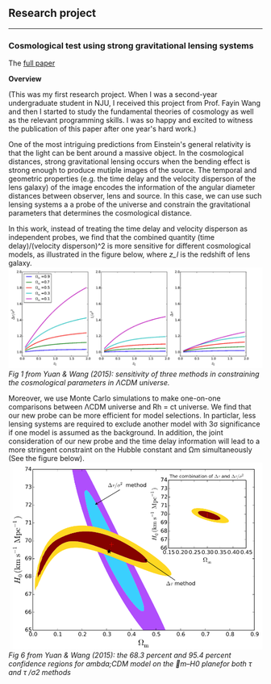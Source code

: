 ## Research project
<hr>

### Cosmological test using strong gravitational lensing systems

The [full paper](https://academic.oup.com/mnras/article/452/3/2423/1080095)

**Overview**

(This was my first research project. When I was a second-year undergraduate student in NJU, I received this project from Prof. Fayin Wang and then I started to study the fundamental theories of cosmology as well as the relevant programming skills. I was so happy and excited to witness the publication of this paper after one year's hard work.)

One of the most intriguing predictions from Einstein's general relativity is that the light can be bent around a massive object. In the cosmological distances, strong gravitational lensing occurs when the bending effect is strong enough to produce mutiple images of the source. The temporal and geometric properties (e.g. the time delay and the velocity disperson of the lens galaxy) of the image encodes the information of the angular diameter distances between observer, lens and source. In this case, we can use such lensing systems a a probe of the universe and constrain the gravitational parameters that determines the cosmological distance.

In this work, instead of treating the time delay and velocity disperson as independent probes, we find that the combined quantity 
(time delay)/(velocity disperson)^2 is more sensitive for different cosmological models, as illustrated in the figure below, where *z_l* is the redshift of lens galaxy.
![Alt text](figs/cosmological_test1.png?raw=true "Title")
*Fig 1 from Yuan & Wang (2015): sensitivity of three methods in constraining the cosmological parameters in &Lambda;CDM universe.*

Moreover, we use Monte Carlo simulations to make one-on-one comparisons between &Lambda;CDM universe and Rh = ct universe. We find that our new probe can be more efficient for model selections. In particlar, less lensing systems are required to exclude another model with 3&sigma; significance if one model is assumed as the background. In addition, the joint consideration of our new probe and the time delay information will lead to a more stringent constraint on the Hubble constant and &Omega;m simultaneously (See the figure below).
![Alt text](figs/cosmological_test2.png?raw=true "Title")
*Fig 6 from Yuan & Wang (2015): the 68.3 percent and 95.4 percent confidence regions for ambda;CDM model on the m–H0 planefor both τ and τ /σ2 methods*

